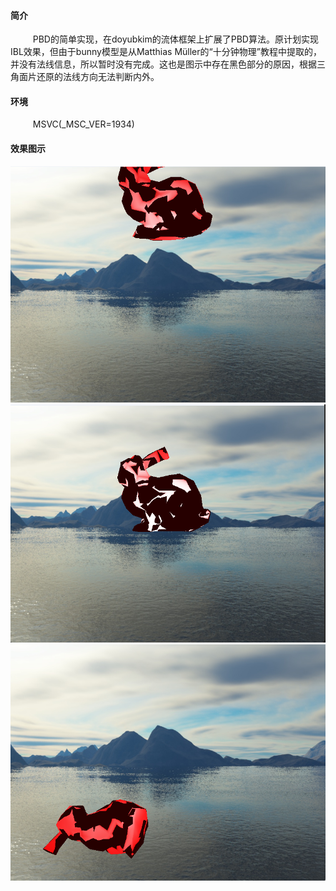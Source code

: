 #### 简介 &nbsp;
$\qquad$ PBD的简单实现，在doyubkim的流体框架上扩展了PBD算法。原计划实现IBL效果，但由于bunny模型是从Matthias Müller的“十分钟物理”教程中提取的，并没有法线信息，所以暂时没有完成。这也是图示中存在黑色部分的原因，根据三角面片还原的法线方向无法判断内外。

#### 环境 &nbsp;
$\qquad$ MSVC(_MSC_VER=1934)

#### 效果图示 &nbsp;
![](./resources/1.png)
![](./resources/2.png)
![](./resources/3.png)